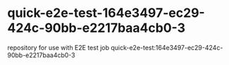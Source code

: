 # quick-e2e-test-164e3497-ec29-424c-90bb-e2217baa4cb0-3
repository for use with E2E test job quick-e2e-test:164e3497-ec29-424c-90bb-e2217baa4cb0-3
